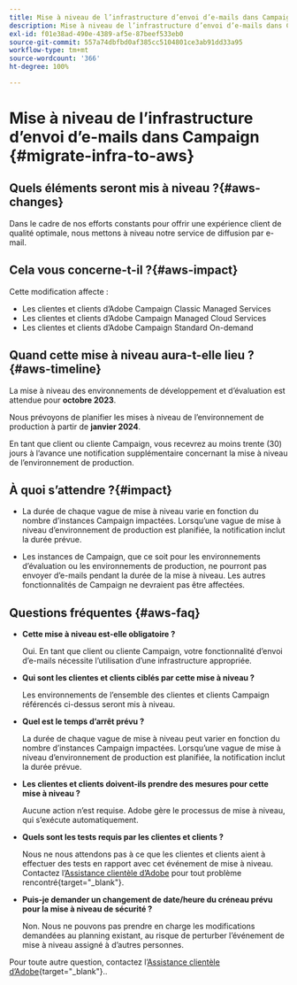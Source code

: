 ```yaml
---
title: Mise à niveau de l’infrastructure d’envoi d’e-mails dans Campaign
description: Mise à niveau de l’infrastructure d’envoi d’e-mails dans Campaign
exl-id: f01e38ad-490e-4389-af5e-87beef533eb0
source-git-commit: 557a74dbfbd0af385cc5104801ce3ab91dd33a95
workflow-type: tm+mt
source-wordcount: '366'
ht-degree: 100%

---
```


# Mise à niveau de l’infrastructure d’envoi d’e-mails dans Campaign {#migrate-infra-to-aws}

## Quels éléments seront mis à niveau ?{#aws-changes}

Dans le cadre de nos efforts constants pour offrir une expérience client de qualité optimale, nous mettons à niveau notre service de diffusion par e-mail.

## Cela vous concerne-t-il ?{#aws-impact}

Cette modification affecte :

* Les clientes et clients d’Adobe Campaign Classic Managed Services
* Les clientes et clients d’Adobe Campaign Managed Cloud Services
* Les clientes et clients d’Adobe Campaign Standard On-demand

## Quand cette mise à niveau aura-t-elle lieu ?{#aws-timeline}

La mise à niveau des environnements de développement et d’évaluation est attendue pour **octobre 2023**.

Nous prévoyons de planifier les mises à niveau de l’environnement de production à partir de **janvier 2024**.

En tant que client ou cliente Campaign, vous recevrez au moins trente (30) jours à l’avance une notification supplémentaire concernant la mise à niveau de l’environnement de production.

## À quoi s’attendre ?{#impact}

* La durée de chaque vague de mise à niveau varie en fonction du nombre d’instances Campaign impactées. Lorsqu’une vague de mise à niveau d’environnement de production est planifiée, la notification inclut la durée prévue.

* Les instances de Campaign, que ce soit pour les environnements d’évaluation ou les environnements de production, ne pourront pas envoyer d’e-mails pendant la durée de la mise à niveau. Les autres fonctionnalités de Campaign ne devraient pas être affectées.

## Questions fréquentes {#aws-faq}

* **Cette mise à niveau est-elle obligatoire ?**

  Oui. En tant que client ou cliente Campaign, votre fonctionnalité d’envoi d’e-mails nécessite l’utilisation d’une infrastructure appropriée.

* **Qui sont les clientes et clients ciblés par cette mise à niveau ?**

  Les environnements de l’ensemble des clientes et clients Campaign référencés ci-dessus seront mis à niveau.

* **Quel est le temps d’arrêt prévu ?**

  La durée de chaque vague de mise à niveau peut varier en fonction du nombre d’instances Campaign impactées. Lorsqu’une vague de mise à niveau d’environnement de production est planifiée, la notification inclut la durée prévue.

* **Les clientes et clients doivent-ils prendre des mesures pour cette mise à niveau ?**

  Aucune action n’est requise. Adobe gère le processus de mise à niveau, qui s’exécute automatiquement.

* **Quels sont les tests requis par les clientes et clients ?**

  Nous ne nous attendons pas à ce que les clientes et clients aient à effectuer des tests en rapport avec cet événement de mise à niveau. Contactez l’[Assistance clientèle d’Adobe](https://experienceleague.adobe.com/?support-solution=Campaign&amp;lang=fr#support) pour tout problème rencontré{target="_blank"}.


* **Puis-je demander un changement de date/heure du créneau prévu pour la mise à niveau de sécurité ?**

  Non. Nous ne pouvons pas prendre en charge les modifications demandées au planning existant, au risque de perturber l’événement de mise à niveau assigné à d’autres personnes.

Pour toute autre question, contactez l’[Assistance clientèle d’Adobe](https://experienceleague.adobe.com/?support-solution=Campaign&amp;lang=fr#support){target="_blank"}..
